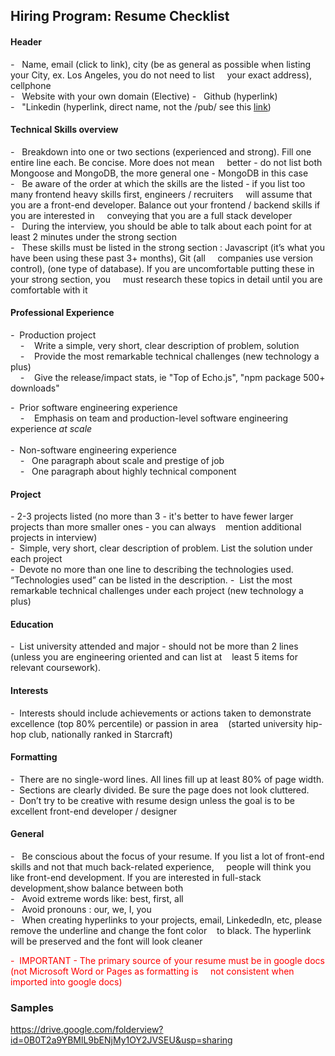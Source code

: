 ## Hiring Program: Resume Checklist


#### Header

*-* &nbsp;&nbsp;Name, email (click to link), city (be as general as possible when listing your City, ex. Los Angeles, you do not need to list  &nbsp;&nbsp;&nbsp;&nbsp;your exact address), cellphone	
*-* &nbsp;&nbsp;Website with your own domain (Elective)	
*-* &nbsp;&nbsp;Github (hyperlink)	
*-*  &nbsp;&nbsp;"Linkedin (hyperlink, direct name, not the /pub/ see this [link](https://help.linkedin.com/app/answers/detail/a_id/87/~/customizing-your-public-profile-url%22))

#### Technical Skills overview

*-* &nbsp;&nbsp;Breakdown into one or two sections (experienced and strong). Fill one entire line each. Be concise. More does not mean &nbsp;&nbsp;&nbsp;&nbsp;better - do not list both Mongoose and MongoDB, the more general one - MongoDB in this case<br>
*-* &nbsp; Be aware of the order at which the skills are the listed 	- if you list too many frontend heavy skills first, engineers / recruiters &nbsp;&nbsp;&nbsp; will assume that you are a front-end developer. Balance out your frontend / backend skills if you are interested in &nbsp;&nbsp;&nbsp;&nbsp;conveying that you are a full stack developer<br>
*-* &nbsp; During the interview, you should be able to talk about each point for at least 2 minutes under the strong section <br>
*-* &nbsp; These skills must be listed in the strong section : Javascript (it’s what you have been using these past 3+ months), Git (all  &nbsp;&nbsp;&nbsp;&nbsp;companies use version control), (one type of database). If you are uncomfortable putting these in your strong section, you &nbsp;&nbsp;&nbsp;&nbsp;must research these topics in detail until you are comfortable with it

#### Professional Experience	
*-*&nbsp;&nbsp;Production project<br>
   &nbsp;&nbsp;&nbsp;&nbsp;*-* &nbsp;&nbsp; Write a simple, very short, clear description of problem, solution<br>
 &nbsp;&nbsp;&nbsp;&nbsp;*-*&nbsp;&nbsp;&nbsp;&nbsp;Provide the most remarkable technical challenges (new technology a plus)<br>
 &nbsp;&nbsp;&nbsp;&nbsp;*-*&nbsp;&nbsp;&nbsp;&nbsp;Give the release/impact stats, ie "Top of Echo.js", "npm package 500+ downloads"

*-*&nbsp;&nbsp;Prior software engineering experience<br>
   &nbsp;&nbsp;&nbsp;&nbsp;*-* &nbsp;&nbsp; Emphasis on team and production-level software engineering experience *at scale*<br><br>
*-*&nbsp;&nbsp;Non-software engineering experience<br>
   &nbsp;&nbsp;&nbsp;&nbsp;*-* &nbsp;&nbsp;One paragraph about scale and prestige of job<br> 
   &nbsp;&nbsp;&nbsp;&nbsp;*-* &nbsp;&nbsp;One paragraph about highly technical component<br> 

#### Project

*-*&nbsp;2-3 projects listed (no more than 3 - it's better to have fewer larger projects than more smaller ones - you can always &nbsp;&nbsp;&nbsp;mention additional projects in interview)<br>
*-*&nbsp;&nbsp;Simple, very short, clear description of problem. List the solution under each project	
*-*&nbsp;&nbsp;Devote no more than one line to describing the technologies used. “Technologies used” can be listed in the description.
*-*&nbsp;&nbsp;List the most  remarkable technical challenges under each project (new technology a plus)	

#### Education	

*-*&nbsp;&nbsp;List university attended and major - should not be more than 2 lines (unless you are engineering oriented and can list at &nbsp;&nbsp;&nbsp;least 5 items for relevant coursework).

#### Interests

*-*&nbsp;&nbsp;Interests should include achievements or actions taken to demonstrate excellence (top 80% percentile) or passion in area &nbsp;&nbsp;&nbsp;(started university hip-hop club, nationally ranked in Starcraft)

#### Formatting

*-*&nbsp;&nbsp;There are no single-word lines. All lines fill up at least 80% of page width.<br>
*-*&nbsp;&nbsp;Sections are clearly divided. Be sure the page does not look cluttered.<br>
*-*&nbsp;&nbsp;Don’t try to be creative with resume design unless the goal is to be excellent front-end developer / designer


#### General
*-* &nbsp;&nbsp;Be conscious about the focus of your resume. If you list a lot of front-end skills and not that much back-related experience, &nbsp;&nbsp;&nbsp;&nbsp;people will think you like front-end development. If you are interested in full-stack development,show balance between both<br>
*-* &nbsp;&nbsp;Avoid extreme words like: best, first, all<br>
*-* &nbsp;&nbsp;Avoid pronouns : our, we, I, you<br>
*-* &nbsp;&nbsp;When creating hyperlinks to your projects, email, LinkededIn, etc, please remove the underline and change the font color  &nbsp;&nbsp;&nbsp;to black. The hyperlink will be preserved and the font will look cleaner<br>
<p style="color:red;"> -&nbsp;&nbsp;IMPORTANT - The primary source of your resume must be in google docs (not Microsoft Word or Pages as formatting is &nbsp;&nbsp;&nbsp;&nbsp;not consistent when imported into google docs)</p>

### Samples
https://drive.google.com/folderview?id=0B0T2a9YBMlL9bENjMy1OY2JVSEU&usp=sharing
